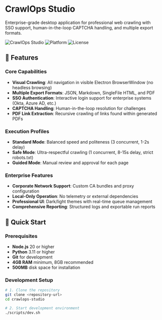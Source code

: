 # CrawlOps Studio

Enterprise-grade desktop application for professional web crawling with SSO support, human-in-the-loop CAPTCHA handling, and multiple export formats.

![CrawlOps Studio](https://img.shields.io/badge/Version-1.0.0-blue.svg)
![Platform](https://img.shields.io/badge/Platform-Windows%20%7C%20macOS%20%7C%20Linux-lightgrey.svg)
![License](https://img.shields.io/badge/License-Enterprise-orange.svg)

## 🌟 Features

### Core Capabilities
- **Visual Crawling**: All navigation in visible Electron BrowserWindow (no headless browsing)
- **Multiple Export Formats**: JSON, Markdown, SingleFile HTML, and PDF
- **SSO Authentication**: Interactive login support for enterprise systems (Okta, Azure AD, etc.)
- **CAPTCHA Handling**: Human-in-the-loop resolution for challenges
- **PDF Link Extraction**: Recursive crawling of links found within generated PDFs

### Execution Profiles
- **Standard Mode**: Balanced speed and politeness (3 concurrent, 1-2s delay)
- **Safe Mode**: Ultra-respectful crawling (1 concurrent, 8-15s delay, strict robots.txt)
- **Guided Mode**: Manual review and approval for each page

### Enterprise Features
- **Corporate Network Support**: Custom CA bundles and proxy configuration
- **Local-Only Operation**: No telemetry or external dependencies
- **Professional UI**: Dark/light themes with real-time queue management
- **Comprehensive Reporting**: Structured logs and exportable run reports

## 🚀 Quick Start

### Prerequisites

- **Node.js** 20 or higher
- **Python** 3.11 or higher  
- **Git** for development
- **4GB RAM** minimum, 8GB recommended
- **500MB** disk space for installation

### Development Setup

```bash
# 1. Clone the repository
git clone <repository-url>
cd crawlops-studio

# 2. Start development environment
./scripts/dev.sh
